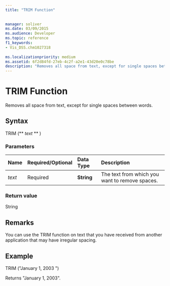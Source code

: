 ```yaml
---
title: "TRIM Function"
 
 
manager: soliver
ms.date: 03/09/2015
ms.audience: Developer
ms.topic: reference
f1_keywords:
- Vis_DSS.chm1027318
 
ms.localizationpriority: medium
ms.assetid: 6f2d84fd-27eb-4c2f-a2e1-43d20e0c78be
description: "Removes all space from text, except for single spaces between words."
---
```


# TRIM Function

Removes all space from text, except for single spaces between words. 
  
## Syntax

TRIM (** *text* ** ) 
  
### Parameters

|**Name**|**Required/Optional**|**Data Type**|**Description**|
|:-----|:-----|:-----|:-----|
| _text_ <br/> |Required  <br/> |**String** <br/> |The text from which you want to remove spaces.  <br/> |
   
### Return value

String
  
## Remarks

You can use the TRIM function on text that you have received from another application that may have irregular spacing.
  
## Example

TRIM ("January 1, 2003 ") 
  
Returns "January 1, 2003". 
  


